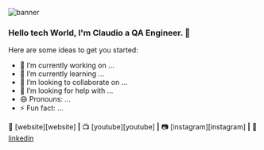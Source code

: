 ![banner](https://user-images.githubusercontent.com/23727056/87433896-78ae9700-c607-11ea-9ca6-9cdbe3f67998.jpg)

 ### Hello tech World, I'm Claudio a QA Engineer. 👋

Here are some ideas to get you started:

- 🔭 I’m currently working on ...
- 🌱 I’m currently learning ...
- 👯 I’m looking to collaborate on ...
- 🤔 I’m looking for help with ...
- 😄 Pronouns: ...
- ⚡ Fun fact: ...

🏡 [website][website] **|** 
📺 [youtube][youtube] **|** 
📷 [instagram][instagram] **|** 
👔 [linkedin][linkedin]

[linkedin]: https://linkedin.com/in/bradgarropy

